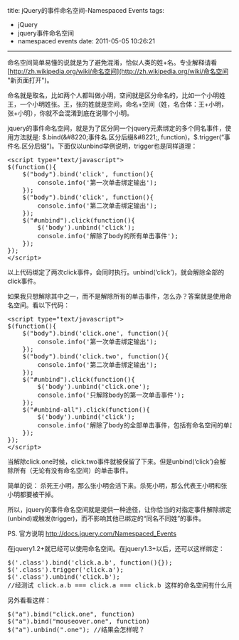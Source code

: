 title: jQuery的事件命名空间-Namespaced Events
tags:
  - jQuery
  - jquery事件命名空间
  - namespaced events
date: 2011-05-05 10:26:21
---

命名空间简单易懂的说就是为了避免混淆，恰似人类的姓+名。专业解释请看 [http://zh.wikipedia.org/wiki/命名空间](http://zh.wikipedia.org/wiki/命名空间 "新页面打开")。

命名就是取名，比如两个人都叫做小明，空间就是区分命名的，比如一个小明姓王，一个小明姓张。王，张的姓就是空间，命名+空间（姓，名合体：王+小明，张+小明），你就不会混淆到底在说哪个小明。

jquery的事件命名空间，就是为了区分同一个jquery元素绑定的多个同名事件，使用方法就是: $.bind(&#8220;事件名.区分后缀&#8221;, function)，$.trigger(&#8220;事件名.区分后缀&#8221;)。下面仅以unbind举例说明，trigger也是同样道理：

<pre class="brush:js">&lt;script type="text/javascript"&gt;
$(function(){
    $("body").bind('click', function(){
        console.info('第一次单击绑定输出');
    });
    $("body").bind('click', function(){
        console.info('第二次单击绑定输出');
    });
    $("#unbind").click(function(){
        $('body').unbind('click');
        console.info('解除了body的所有单击事件');
    });
});
&lt;/script&gt;</pre>

以上代码绑定了两次click事件，会同时执行。unbind(&#8216;click&#8217;)，就会解除全部的click事件。

如果我只想解除其中之一，而不是解除所有的单击事件，怎么办？答案就是使用命名空间。看以下代码：

<pre class="brush:js">&lt;script type="text/javascript"&gt;
$(function(){
    $("body").bind('click.one', function(){
        console.info('第一次单击绑定输出');
    });
    $("body").bind('click.two', function(){
        console.info('第二次单击绑定输出');
    });
    $("#unbind").click(function(){
        $('body').unbind('click.one');
        console.info('只解除body的第一次单击事件');
    });
    $("#unbind-all").click(function(){
        $('body').unbind('click');
        console.info('解除了body的全部单击事件，包括有命名空间的单击事件');
    });
});
&lt;/script&gt;</pre>

当解除click.one时候，click.two事件就被保留了下来。但是unbind(&#8216;click&#8217;)会解除所有（无论有没有命名空间）的单击事件。

简单的说： 杀死王小明，那么张小明会活下来。杀死小明，那么代表王小明和张小明都要被干掉。

所以，jquery的事件命名空间就是提供一种途径，让你恰当的对指定事件解除绑定(unbind)或触发(trigger)，而不影响其他已绑定的“同名不同姓”的事件。

PS. 官方说明 http://docs.jquery.com/Namespaced_Events

在jquery1.2+就已经可以使用命名空间。在jquery1.3+以后，还可以这样绑定：

<pre class="brush:js">$('.class').bind('click.a.b', function(){});
$('.class').trigger('click.a');
$('.class').unbind('click.b');
//经测试 click.a.b === click.a === click.b 这样的命名空间有什么用？囧，貌似曾用名，现用名，但还是同一个人。
</pre>

另外看看这样：

<pre class="brush:js">
$("a").bind("click.one", function)
$("a").bind("mouseover.one", function)
$("a").unbind(".one"); //结果会怎样呢？</pre>
<pre class="brush:js"></pre>